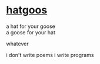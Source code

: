 # [hatgoos](/downloads/0.1.0/HatGoos.zip)

a hat for your goose<br/>
a goose for your hat

whatever

i don't write poems i write programs
